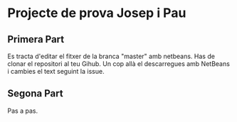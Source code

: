 # Projecte de prova Josep i Pau

## Primera Part

Es tracta d'editar el fitxer de la branca "master" amb netbeans. Has de clonar el repositori al teu Gihub. Un cop allà el descarregues amb NetBeans i cambies el text seguint la issue.

## Segona Part

Pas a pas.
